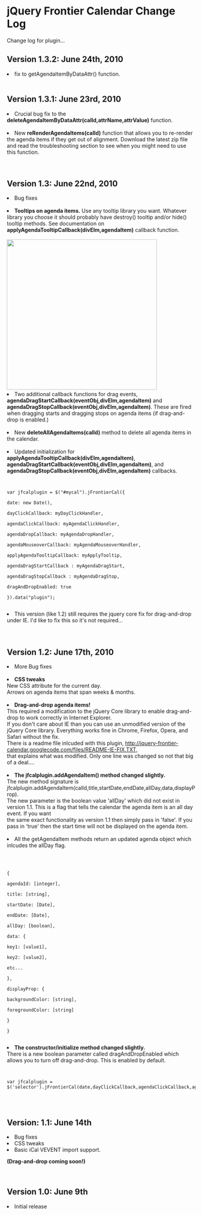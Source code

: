 # jQuery Frontier Calendar Change Log #

Change log for plugin...

## Version 1.3.2: June 24th, 2010 ##

<li> fix to getAgendaItemByDataAttr() function.<br>
<br>
<h2>Version 1.3.1: June 23rd, 2010</h2>

<li>Crucial bug fix to the <b>deleteAgendaItemByDataAttr(calId,attrName,attrValue)</b> function.<br>
<br>
<li>New <b>reRenderAgendaItems(calId)</b> function that allows you to re-render the agenda items if they get out of alignment. Download the latest zip file and read the troubleshooting section to see when you might need to use this function.<br>
<br>
<br>

<h2>Version 1.3: June 22nd, 2010</h2>

<li> Bug fixes<br>
<br>
<li> <b>Tooltips on agenda items.</b> Use any tooltip library you want. Whatever library you choose it should probably have destroy() tooltip and/or hide() tooltip methods. See documentation on <b>applyAgendaTooltipCallback(divElm,agendaItem)</b> callback function.<br>
<br>
<img src='http://jquery-frontier-calendar.googlecode.com/files/TooltipTest.png' width='400px'>

<li> Two additional callback functions for drag events, <b>agendaDragStartCallback(eventObj,divElm,agendaItem)</b> and <b>agendaDragStopCallback(eventObj,divElm,agendaItem)</b>. These are fired when dragging starts and dragging stops on agenda items (if drag-and-drop is enabled.)<br>
<br>
<li> New <b>deleteAllAgendaItems(calId)</b> method to delete all agenda items in the calendar.<br>
<br>
<li> Updated initialization for <b>applyAgendaTooltipCallback(divElm,agendaItem)</b>, <b>agendaDragStartCallback(eventObj,divElm,agendaItem)</b>, and <b>agendaDragStopCallback(eventObj,divElm,agendaItem)</b> callbacks.<br>
<pre><code><br>
var jfcalplugin = $("#mycal").jFrontierCal({<br>
date: new Date(),<br>
dayClickCallback: myDayClickHandler,<br>
agendaClickCallback: myAgendaClickHandler,<br>
agendaDropCallback: myAgendaDropHandler,<br>
agendaMouseoverCallback: myAgendaMouseoverHandler,<br>
applyAgendaTooltipCallback: myApplyTooltip,<br>
agendaDragStartCallback : myAgendaDragStart,<br>
agendaDragStopCallback : myAgendaDragStop,<br>
dragAndDropEnabled: true<br>
}).data("plugin");<br>
</code></pre>

<li> This version (like 1.2) still requires the jquery core fix for drag-and-drop under IE. I'd like to fix this so it's not required...<br>
<br>
<br>
<h2>Version 1.2: June 17th, 2010</h2>

<li>More Bug fixes<br>
<br>
<li>
<b>CSS tweaks</b><br>
New CSS attribute for the current day.<br>
Arrows on agenda items that span weeks & months.<br>
<br>
<li>
<b>Drag-and-drop agenda items!</b><br>
This required a modification to the jQuery Core library to enable drag-and-drop to work correctly in Internet Explorer.<br>
If you don't care about IE than you can use an unmodified version of the jQuery Core library. Everything works fine in Chrome, Firefox, Opera, and Safari without the fix.<br>
There is a readme file inlcuded with this plugin, <a href='http://jquery-frontier-calendar.googlecode.com/files/README-IE-FIX.TXT'>http://jquery-frontier-calendar.googlecode.com/files/README-IE-FIX.TXT</a>,<br>
that explains what was modified. Only one line was changed so not that big of a deal....<br>
<br>
<li>
<b>The jfcalplugin.addAgendaItem() method changed slightly.</b><br>
The new method signature is jfcalplugin.addAgendaItem(calId,title,startDate,endDate,allDay,data,displayProp).<br>
The new parameter is the boolean value 'allDay' which did not exist in version 1.1. This is a flag that tells the calendar the agenda item is an all day event. If you want<br>
the same exact functionality as version 1.1 then simply pass in 'false'. If you pass in 'true' then the start time will not be displayed on the agenda item.<br>
<br>
<li>
All the getAgendaItem methods return an updated agenda object which inlcudes the allDay flag.<br>
<br>
<pre><code><br>
{<br>
agendaId: [integer],<br>
title: [string],<br>
startDate: [Date],<br>
endDate: [Date],<br>
allDay: [boolean],<br>
data: {<br>
key1: [value1],<br>
key2: [value2],<br>
etc...<br>
},<br>
displayProp: {<br>
backgroundColor: [string],<br>
foregroundColor: [string]<br>
}<br>
}<br>
</code></pre>

<li>
<b>The constructor/initialize method changed slightly.</b><br>
There is a new boolean parameter called dragAndDropEnabled which allows you to turn off drag-and-drop. This is enabled by default.<br>
<pre><code><br>
var jfcalplugin = $('selector').jFrontierCal(date,dayClickCallback,agendaClickCallback,agendaDropCallback,dragAndDropEnabled)<br>
</code></pre>

<br>
<h2>Version: 1.1: June 14th</h2>
<li>Bug fixes</li>
<li>CSS tweaks</li>
<li>Basic iCal VEVENT import support.</li>

<b>(Drag-and-drop coming soon!)</b>

<br>
<h2>Version 1.0: June 9th</h2>

<li>Initial release</li>